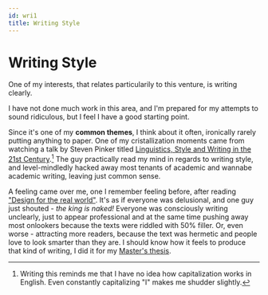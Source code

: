 ```yaml
---
id: wri1
title: Writing Style
---
```




# Writing Style

One of my interests, that relates particularily to this venture, is writing clearly.

I have not done much work in this area, and I'm prepared for my attempts to sound ridiculous, but I feel I have a good starting point.  

Since it's one of my **common themes**, I think about it often, ironically rarely putting anything to paper. One of my cristallization moments came from watching a talk by Steven Pinker titled [Linguistics, Style and Writing in the 21st Century][L1].[^1] The guy practically read my mind in regards to writing style, and level-mindledly hacked away most tenants of academic and wannabe academic writing, leaving just common sense.   

A feeling came over me, one I remember feeling before, after reading ["Design for the real world"][L2].  It's as if everyone was delusional, and one guy just shouted - *the king is naked!* Everyone was consciously writing unclearly, just to appear professional and at the same time pushing away most onlookers because the texts were riddled with 50% filler. Or, even worse - attracting more readers, because the text was hermetic and people love to look smarter than they are. I should know how it feels to produce that kind of writing, I did it for my [Master's thesis][L3]. 





[^1]: Writing this reminds me that I have no idea how capitalization works in English. Even constantly capitalizing "I" makes me shudder slightly.

[L1]: https://www.youtube.com/watch?v=OV5J6BfToSw
[L2]: https://monoskop.org/images/f/f8/Papanek_Victor_Design_for_the_Real_World.pdf
[L3]: https://mega.nz/file/1xZ3gBrI#xVkNqJJqtuhwHox9FDTmKsh85vu5cLrBfiR5SZozPr4